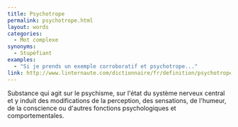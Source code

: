 ```yaml
---
title: Psychotrope
permalink: psychotrope.html
layout: words
categories:
  - Mot complexe
synonyms:
  - Stupéfiant
examples:
  - "Si je prends un exemple corroboratif et psychotrope..."
link: http://www.linternaute.com/dictionnaire/fr/definition/psychotrope/
---
```


Substance qui agit sur le psychisme, sur l'état du système nerveux central et y induit des modifications de la perception, des sensations, de l'humeur, de la conscience ou d'autres fonctions psychologiques et comportementales.


